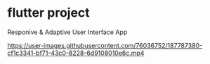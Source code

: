 # flutter project 
Responive & Adaptive User Interface App

https://user-images.githubusercontent.com/76036752/187787380-cf1c3341-bf71-43c0-8228-6d9108010e6c.mp4
